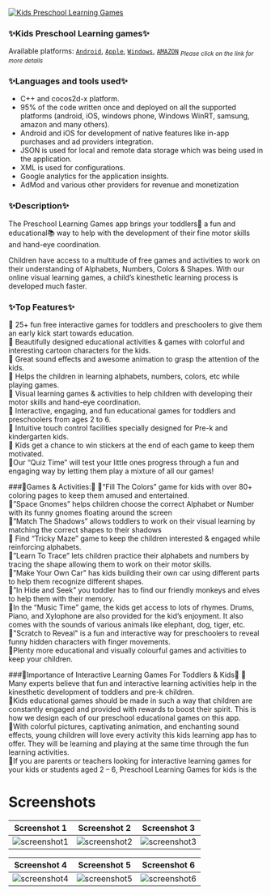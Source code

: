 [![Kids Preschool Learning Games][AppIconLink]][AndroidLink]
### ✨Kids Preschool Learning games✨
Available platforms: [`Android`][AndroidLink], [`Apple`][AppleLink], [`Windows`][WindowsLink], [`AMAZON`][AmazonLink]
<sub>*Please click on the link for more details*</sub>
### ✨Languages and tools used✨
- C++ and cocos2d-x platform.
- 95% of the code written once and deployed on all the supported platforms (android, iOS, windows phone, Windows WinRT, samsung, amazon and many others). 
- Android and iOS for development of native features like in-app purchases and ad providers integration.
- JSON is used for local and remote data storage which was being used in the application.
- XML is used for configurations.
- Google analytics for the application insights.
- AdMod and various other providers for revenue and monetization

### ✨Description✨
The Preschool Learning Games app brings your toddlers👶 a fun and educational📚 way to help with the development of their fine motor skills and hand-eye coordination.

Children have access to a multitude of free games and activities to work on their understanding of Alphabets, Numbers, Colors & Shapes. With our online visual learning games, a child’s kinesthetic learning process is developed much faster.

### ✨Top Features✨
📍 25+ fun free interactive games for toddlers and preschoolers to give them an early kick start towards education.  
📍 Beautifully designed educational activities & games with colorful and interesting cartoon characters for the kids.  
📍 Great sound effects and awesome animation to grasp the attention of the kids.  
📍 Helps the children in learning alphabets, numbers, colors, etc while playing games.  
📍 Visual learning games & activities to help children with developing their motor skills and hand-eye coordination.  
📍 Interactive, engaging, and fun educational games for toddlers and preschoolers from ages 2 to 6.  
📍 Intuitive touch control facilities specially designed for Pre-k and kindergarten kids.  
📍 Kids get a chance to win stickers at the end of each game to keep them motivated.  
📍Our “Quiz Time” will test your little ones progress through a fun and engaging way by letting them play a mixture of all our games!

###🎲Games & Activities:🎲
📍“Fill The Colors” game for kids with over 80+ coloring pages to keep them amused and entertained.  
📍”Space Gnomes” helps children choose the correct Alphabet or Number with its funny gnomes floating around the screen  
📍”Match The Shadows” allows toddlers to work on their visual learning by matching the correct shapes to their shadows  
📍 Find “Tricky Maze” game to keep the children interested & engaged while reinforcing alphabets.  
📍”Learn To Trace” lets children practice their alphabets and numbers by tracing the shape allowing them to work on their motor skills.  
📍”Make Your Own Car” has kids building their own car using different parts to help them recognize different shapes.  
📍”In Hide and Seek” you toddler has to find our friendly monkeys and elves to help them with their memory.  
📍In the “Music Time” game, the kids get access to lots of rhymes. Drums, Piano, and Xylophone are also provided for the kid’s enjoyment. It also comes with the sounds of various animals like elephant, dog, tiger, etc.
📍"Scratch to Reveal" is a fun and interactive way for preschoolers to reveal funny hidden characters with finger movements.  
📍Plenty more educational and visually colourful games and activities to keep your children.  

###🎯Importance of Interactive Learning Games For Toddlers & Kids🎯
📍Many experts believe that fun and interactive learning activities help in the kinesthetic development of toddlers and pre-k children.  
📍Kids educational games should be made in such a way that children are constantly engaged and provided with rewards to boost their spirit. This is how we design each of our preschool educational games on this app.  
📍With colorful pictures, captivating animation, and enchanting sound effects, young children will love every activity this kids learning app has to offer. They will be learning and playing at the same time through the fun learning activities.  
📍If you are parents or teachers looking for interactive learning games for your kids or students aged 2 – 6, Preschool Learning Games for kids is the 

# Screenshots
|Screenshot 1|Screenshot 2| Screenshot 3|
|:-:|:-:|:-:|
|![screenshot1][Screenshot1]|![screenshot2][Screenshot2]|![screenshot3][Screenshot3]|

|Screenshot 4|Screenshot 5| Screenshot 6|
|:-:|:-:|:-:|
|![screenshot4][Screenshot4]|![screenshot5][Screenshot5]|![screenshot6][Screenshot6]|



<!-- Links -->
[AppIconLink]: https://www.greysprings.com/images/icons/preschoolgames_icon.png "App icon"
[AndroidLink]: https://play.google.com/store/apps/details?id=com.greysprings.games "Android link"
[AppleLink]: https://apps.apple.com/us/app/preschool-learning-games-kids/id726944785 "Apple Link"
[WindowsLink]: https://www.microsoft.com/en-us/p/kids-preschool-learning-games/9wzdncrdcmmn?rtc=1&activetab=pivot:overviewtab "Windows Link"
[AmazonLink]: http://www.amazon.com/Kids-Preschool-Games-Kindergarten-Activities/dp/B00GSJ6ZKG "Amazon Link"

[Screenshot1]: https://play-lh.googleusercontent.com/3MS1fhtLNDiBdau372zNCcFKsZoWziASQj-DzhhCO-xjcEw3l_Ly6kntRuI_4qFpTA=w2560-h1440-rw "Screenshot 1"
[Screenshot2]: https://play-lh.googleusercontent.com/GuKN-P9tM4m-F0gFnrmbcmNT2b4HvFOG397d2mOwZCQ4VKgw0yL7Vtf_QgxxuMidFTo=w2560-h1440-rw "Screenshot 2"
[Screenshot3]: https://play-lh.googleusercontent.com/UkFb4F-s8_n5uKDqv0Fhsld4G_K0pXKrGPTgpIAFBEFAQR0lm_fjkcWXqzpaY5vu27E=w2560-h1440-rw "Screenshot 3"
[Screenshot4]: https://play-lh.googleusercontent.com/RolfnPq78hASxO2Ieb_x4T5sAqNyn1T283IJZBiFqHri2jy0NQh1BezXL_OLbdnS_mo=w2560-h1440-rw "Screenshot 4"
[Screenshot5]: https://play-lh.googleusercontent.com/gQIROqBo_mX8t-TL1UiGdg7P3JsOGCOlx6r7UbDGHKgH0NtEmy6IypFWteUY6TGN-Dw=w2560-h1440-rw "Screenshot 5"
[Screenshot6]: https://play-lh.googleusercontent.com/ajiQDVzY5emfsPlPFv5BohuVYOOSzHAjXIPzDsW0Ujef46apE4P322lprK1qYG_KHy3K=w2560-h1440-rw "Screenshot 6"